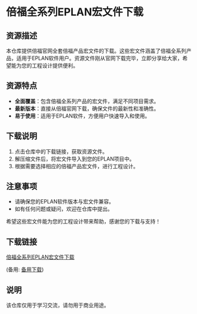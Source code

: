 # 倍福全系列EPLAN宏文件下载

## 资源描述

本仓库提供倍福官网全套倍福产品宏文件的下载。这些宏文件涵盖了倍福全系列产品，适用于EPLAN软件用户。资源文件刚从官网下载完毕，立即分享给大家，希望能为您的工程设计提供便利。

## 资源特点

- **全面覆盖**：包含倍福全系列产品的宏文件，满足不同项目需求。
- **最新版本**：直接从倍福官网下载，确保文件的最新性和准确性。
- **易于使用**：适用于EPLAN软件，方便用户快速导入和使用。

## 下载说明

1. 点击仓库中的下载链接，获取资源文件。
2. 解压缩文件后，将宏文件导入到您的EPLAN项目中。
3. 根据需要选择相应的倍福产品宏文件，进行工程设计。

## 注意事项

- 请确保您的EPLAN软件版本与宏文件兼容。
- 如有任何问题或疑问，欢迎在仓库中提出。

希望这些宏文件能为您的工程设计带来帮助，感谢您的下载与支持！

## 下载链接
[倍福全系列EPLAN宏文件下载](https://pan.quark.cn/s/6d5d01f478b0) 

(备用: [备用下载](https://pan.baidu.com/s/1PmTn3hoFSgo5ZrgEx_COzg?pwd=1234))

## 说明

该仓库仅用于学习交流，请勿用于商业用途。
